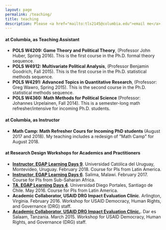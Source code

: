 ```yaml
---
layout: page
permalink: /teaching/
title: teaching
description: Please <a href="mailto:tls2145@columbia.edu">email me</a> for syllabi, teaching evaluations, section notes, and lecture slides.
---
```


<section>
  <h4>at Columbia, as Teaching Assistant</h4>
  <ul>
  <li><strong>POLS W4209: Game Theory and Political Theory</strong>, (Professor John Huber, Spring 2016). This is the first course in the Ph.D. formal theory sequence.</li>
  <li><strong>POLS W4912: Multivariate Political Analysis</strong>, (Professor Benjamin Goodrich, Fall 2015). This is the first course in the Ph.D. statistical methods sequence.</li>
  <li><strong>POLS W4291: Advanced Topics in Quantitative Research</strong>, (Professor: Greg Wawro, Spring 2015). This is the second course in the Ph.D. statistical methods sequence.</li>
  <li> <strong> POLS W4360: Math Methods for Political Science </strong> (Professor: Johannes Urpelainen, Fall 2014). This is a semester-long math refresher/intensive for incoming Ph.D. students. </li>  
  </ul>
</section>

<section>
  <h4>at Columbia, as Instructor</h4>
  <ul>
  <li> <strong> Math Camp: Math Refresher Cours for Incoming PhD students </strong> (August 2017 and 2018). My teaching includes a redesign of "Math Camp" for August 2018. </li>
  </ul>
</section>

<section>
  <h4>at Research Design Workshops for Academics and Practitioners</h4>
  <ul>
  <li>
  <a href="https://egap.org/content/egap-learning-days-9"  target="_blank"><strong>Instructor, EGAP Learning Days 9</strong></a>. Universidad Católica del Uruguay, Montevideo, Uruguay. February 2018. Course for PIs from Latin America.
 </li>
 <li>
 <a href="https://egap.org/content/egap-learning-days-6" target="_blank"><strong>Instructor, EGAP Learning Days 6</strong></a>. Salima, Malawi. February 2017. Course for PIs from Sub-Saharan Africa.
</li>
<li>
<a href="https://egap.org/content/egap-learning-days-4"  target="_blank"><strong>TA, EGAP Learning Days 4</strong></a>. Universidad Diego Portales, Santiago de Chile. May 2016. Course for PIs from Latin America.
</li>
<li>
<strong>Academic Collaborator, USAID DRG Impact Evaluation Clinic</strong>. Arlington, Virginia. February 2016. Workshop for USAID Democracy, Human Rights, and Governance (DRG) staff.
</li>
<li>
<a href="https://usaidlearninglab.org/lab-notes/evaluating-and-learning-usaid-democracy%2C-human-rights%2C-and-governance-programming"  target="_blank"><strong>Academic Collaborator, USAID DRG Impact Evaluation Clinic.</strong></a>. Dar es Salaam, Tanzania. March 2015. Workshop for USAID Democracy, Human Rights, and Governance (DRG) staff.
</li>
  </ul>
</section>

